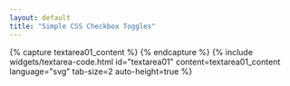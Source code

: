 ```yaml
---
layout: default
title: "Simple CSS Checkbox Toggles"
---
```

{% capture textarea01_content %}
<path stroke="orange"
d="M 10  0   l 0   160
   M 5   10  l 248 0
   M 243 3   l 0   161
   M 0   154 l 250 0
   M 154 5   l 0   144
   M 144 99  l 102 0
   M 188 89  l 0   55
   M 144 120 l 55  0"
/>
{% endcapture %}
{% include widgets/textarea-code.html
  id="textarea01" content=textarea01_content language="svg" tab-size=2 auto-height=true %}
